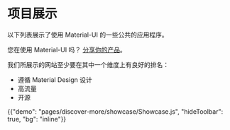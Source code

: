 # 项目展示

<p class="description">以下列表展示了使用 Material-UI 的一些公共的应用程序。</p>

您在使用 Material-UI 吗？ [分享你的产品](https://github.com/mui-org/material-ui/issues/22426)。

我们所展示的网站至少要在其中一个维度上有良好的排名：

- 遵循 Material Design 设计
- 高流量
- 开源

{{"demo": "pages/discover-more/showcase/Showcase.js", "hideToolbar": true, "bg": "inline"}}
